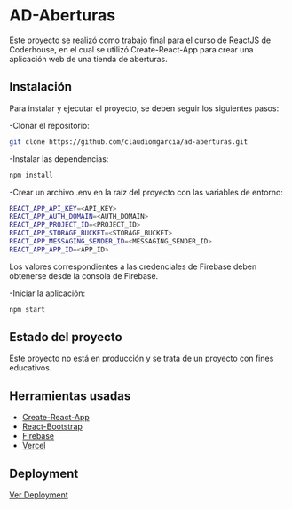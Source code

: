 # AD-Aberturas

Este proyecto se realizó como trabajo final para el curso de ReactJS de Coderhouse, en el cual se utilizó Create-React-App para crear una aplicación web de una tienda de aberturas.

## Instalación

Para instalar y ejecutar el proyecto, se deben seguir los siguientes pasos:

-Clonar el repositorio:
```sh
git clone https://github.com/claudiomgarcia/ad-aberturas.git
```
-Instalar las dependencias:
```sh
npm install
```
-Crear un archivo .env en la raíz del proyecto con las variables de entorno:
```sh
REACT_APP_API_KEY=<API_KEY>
REACT_APP_AUTH_DOMAIN=<AUTH_DOMAIN>
REACT_APP_PROJECT_ID=<PROJECT_ID>
REACT_APP_STORAGE_BUCKET=<STORAGE_BUCKET>
REACT_APP_MESSAGING_SENDER_ID=<MESSAGING_SENDER_ID>
REACT_APP_APP_ID=<APP_ID>
```
Los valores correspondientes a las credenciales de Firebase deben obtenerse desde la consola de Firebase.

-Iniciar la aplicación: 
```sh
npm start
```

## Estado del proyecto
Este proyecto no está en producción y se trata de un proyecto con fines educativos.

## Herramientas usadas
- [Create-React-App](https://create-react-app.dev/)
- [React-Bootstrap](https://react-bootstrap.github.io/)
- [Firebase](https://firebase.com)
- [Vercel](https://vercel.com)

## Deployment
[Ver Deployment](https://ad-aberturas.vercel.app)
